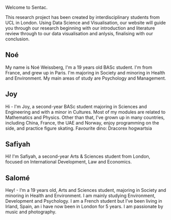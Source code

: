 Welcome to Sentac.

This research project has been created by interdisciplinary students from UCL in London. Using Data Science and Visualisation, our website will guide you through our research beginning with our introduction and literature review through to our data visualisation and anlysis, finalising with our conclusion.



## Noé
My name is Noé Weissberg, I'm a 19 years old BASc student. I'm from France, and grew up in Paris. I'm majoring in Society and minoring in Health and Environment. My main areas of study are Psychology and Management. 

## Joy
Hi - I'm Joy, a second-year BASc student majoring in Sciences and Engineering and with a minor in Cultures. Most of my modules are related to Mathematics and Physics.
Other than that, I've grown up in many countries, including China, France, the UAE and Norway, enjoy programming on the side, and practice figure skating. 
Favourite dino: Dracorex hogwartsia

## Safiyah
Hi! I'm Safiyah, a second-year Arts & Sciences student from London, focused on International Development, Law and Economics.

## Salomé 
Hey! - I’m a 19 years old, Arts and Sciences student, majoring in Society and minoring in Health and Environment. I am mainly studying Environment, Development and Psychology.
I am a French student but I’ve been living in Irland, Spain, an i have now been in London for 5 years.
I am passionate by music and photography. 
